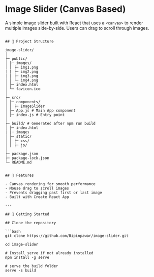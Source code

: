 # Image Slider (Canvas Based)

A simple image slider built with React that uses a `<canvas>` to render multiple images side-by-side. Users can drag to scroll through images. 

```

## 📁 Project Structure

image-slider/
│
├─ public/
│ ├─ images/ 
│ │ ├─ img1.png
| | ├─ img2.png
| | ├─ img3.png
│ │ └─ img4.png
│ ├─ index.html
│ └─ favicon.ico
│
├─ src/
│ ├─ components/
│ │ ├─ ImageSlider
│ ├─ App.js # Main App component
│ ├─ index.js # Entry point
│
├─ build/ # Generated after npm run build
│ ├─ index.html
| |─ images
│ ├─ static/
│ │ ├─ css/
│ │ ├─ js/
│
├─ package.json
├─ package-lock.json
└─ README.md


## 🔧 Features

- Canvas rendering for smooth performance
- Mouse drag to scroll images
- Prevents dragging past first or last image
- Built with Create React App

---

## 🚀 Getting Started

## Clone the repository

```bash
git clone https://github.com/Bipinpawar/image-slider.git

cd image-slider

# Install serve if not already installed
npm install -g serve

# serve the build folder
serve -s build 

```
